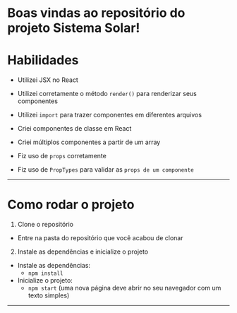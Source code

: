 # Boas vindas ao repositório do projeto Sistema Solar!

# Habilidades

  * Utilizei JSX no React

  * Utilizei corretamente o método `render()` para renderizar seus componentes

  * Utilizei `import` para trazer componentes em diferentes arquivos

  * Criei componentes de classe em React

  * Criei múltiplos componentes a partir de um array

  * Fiz uso de `props` corretamente

  * Fiz uso de `PropTypes` para validar as `props de um componente`

---

# Como rodar o projeto

1. Clone o repositório
  * Entre na pasta do repositório que você acabou de clonar

2. Instale as dependências e inicialize o projeto
  * Instale as dependências:
    * `npm install`
  * Inicialize o projeto:
    * `npm start` (uma nova página deve abrir no seu navegador com um texto simples)
---
